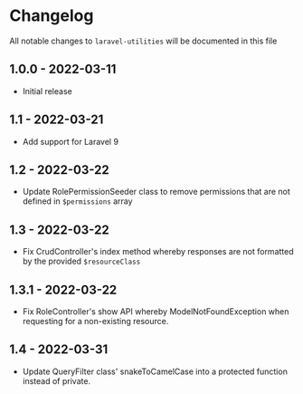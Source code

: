 # Changelog

All notable changes to `laravel-utilities` will be documented in this file

## 1.0.0 - 2022-03-11

- Initial release

## 1.1 - 2022-03-21

- Add support for Laravel 9

## 1.2 - 2022-03-22

- Update RolePermissionSeeder class to remove permissions that are not defined in `$permissions` array

## 1.3 - 2022-03-22
- Fix CrudController's index method whereby responses are not formatted by the provided `$resourceClass`

## 1.3.1 - 2022-03-22
- Fix RoleController's show API whereby ModelNotFoundException when requesting for a non-existing resource.

## 1.4 - 2022-03-31
- Update QueryFilter class' snakeToCamelCase into a protected function instead of private.
